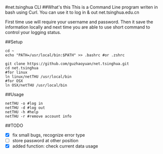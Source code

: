 #net.tsinghua CLI
##What's this
This is a Command Line program writen in bash using Curl. You can use it to log in & out net.tsinghua.edu.cn

First time use will require your username and password. Then it save the information locally and next time you are able to use short command to control your logging status.

##Setup

	cd ~
	echo "PATH=/usr/local/bin:$PATH" >> .bashrc #or .zshrc
	
	git clone https://github.com/guzhaoyuan/net.tsinghua.git
	cd net.tsinghua
	#for linux
	ln linux/netTHU /usr/local/bin
	#for OSX
	ln OSX/netTHU /usr/local/bin
	
##Usage
	
	netTHU -o #log in
	netTHU -d #log out
	netTHU -h #help
	netTHU -r #remove account info
	
##TODO
- [x] fix small bugs, recognize error type
- [ ] store password at other position
- [x] added function: check current data usage
